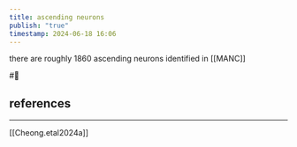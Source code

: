 ```yaml
---
title: ascending neurons
publish: "true"
timestamp: 2024-06-18 16:06
---
```


there are roughly 1860 ascending neurons identified in [[MANC]]


#🥚
## references
---
[[Cheong.etal2024a]]